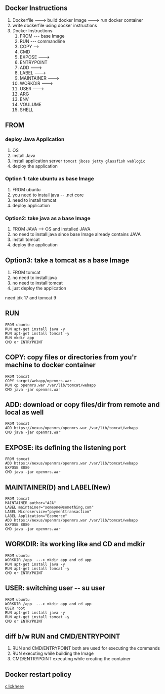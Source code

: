 ## Docker Instructions
1. Dockerfile ---> build docker Image ---> run docker container 
2. write dockerfile using docker instructions
3. Docker Instructions
    1. FROM --- base Image
    2. RUN --- commandline 
    3. COPY  -->
    4. CMD  
    5. EXPOSE  --->
    6. ENTRYPOINT 
    7. ADD   ---> 
    8. LABEL   ---> 
    9. MAINTAINER  ---> 
    10. WORKDIR  ---> 
    11. USER  --->
    12. ARG
    13. ENV
    14. VOULUME
    15. SHELL  

## FROM 
### deploy Java Application
1. OS 
2. install Java
3. install application server ```tomcat jboss jetty glassfish weblogic``` 
4. deploy the application 
   
### Option 1: take ubuntu as base Image
1. FROM ubuntu
2. you need to install java -- .net core 
3. need to install tomcat
4. deploy application 

### Option2: take java as a base Image
1. FROM JAVA --> OS and installed JAVA
2. no need to install java since base Image already contains JAVA 
3. install tomcat 
4. deploy the application 

## Option3: take a tomcat as a base Image
1. FROM tomcat
2. no need to install java
3. no need to install tomcat
4. just deploy the application 


need jdk 17 and tomcat 9

## RUN 
```
FROM ubuntu
RUN apt-get install java -y
RUN apt-get install tomcat -y
RUN mkdir app
CMD or ENTRYPOINT 
```
## COPY: copy files or directories from you'r machine to docker container
```
FROM tomcat
COPY target/webapp/openmrs.war .
RUN cp openmrs.war /var/lib/tomcat/webapp
CMD java -jar openmrs.war
```



## ADD: download or copy files/dir from remote and local as well 
```
FROM tomcat
ADD https://nexus/openmrs/openmrs.war /var/lib/tomcat/webapp
CMD java -jar openmrs.war
```
## EXPOSE: its defining the listening port
```
FROM tomcat
ADD https://nexus/openmrs/openmrs.war /var/lib/tomcat/webapp
EXPOSE 8080
CMD java -jar openmrs.war
```

## MAINTAINER(D) and LABEL(New)

```
FROM tomcat
MAINTAINER author="AJA"
LABEL maintainer="someone@something.com"
LABEL Microservice="paymenttransaction"
LABEL Application="Ecomerce"
ADD https://nexus/openmrs/openmrs.war /var/lib/tomcat/webapp
EXPOSE 8080
CMD java -jar openmrs.war
```

## WORKDIR: its working like and CD and mdkir

```
FROM ubuntu
WORKDIR /app  ---> mkdir app and cd app
RUN apt-get install java -y
RUN apt-get install tomcat -y
CMD or ENTRYPOINT 
```

## USER: switching user -- su user 
```
FROM ubuntu
WORKDIR /app  ---> mkdir app and cd app
USER root
RUN apt-get install java -y
RUN apt-get install tomcat -y
CMD or ENTRYPOINT 
```

## diff b/w RUN and CMD/ENTRYPOINT
1. RUN and CMD/ENTRYPOINT both are used for executing the commands
2. RUN executing while building the Image
3. CMD/ENTRYPOINT executing while creating the container 

## Docker restart policy 
[clickhere](https://docs.docker.com/config/containers/start-containers-automatically/)